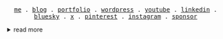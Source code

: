 <!--
**phirebase/phirebase** is a ✨ _special_ ✨ repository because its `README.md` (this file) appears on your GitHub profile.
-->

<p align="center">
  <samp>
    <a href="https://gravatar.com/davidklhufek">me</a> .
    <a href="https://phirebase.com/blog/">blog</a> .
    <a href="https://phirebase.com/portfolio-web/">portfolio</a> .
    <a href="https://profiles.wordpress.org/brtak/">wordpress</a> .
    <a href="https://www.youtube.com/phirebase">youtube</a> .
    <a href="https://www.linkedin.com/in/phirebase/">linkedin</a> .
    <a href="https://bsky.app/profile/phirebase.bsky.social">bluesky</a> .
    <a href="https://x.com/phirebase">x</a> .
    <a href="https://www.pinterest.com/phirebase/">pinterest</a> .
    <a href="https://instagram.com/phirebase">instagram</a> .
    <a href="https://github.com/sponsors/phirebase">sponsor</a>
  </samp>
</p>

<details>  

<summary>read more</summary>

# Hi there 👋

I'm a **freelance graphic and web designer** with a focus on creating exceptional web solutions that combine functionality and design.  

---  

My expertise lies in:  
  
- 💻 Designing **modern, responsive websites** for WordPress and WooCommerce.
- 🛠️ Developing custom themes, plugins, templates, and modules.  
- 🚀 Crafting user-friendly and visually stunning digital experiences.

---  

## 🔧 What I Do

- 💡 **WordPress Specialist**: From custom themes to advanced plugins.  
- 🛍️ **WooCommerce Expert**: Tailored eCommerce solutions.  
- 🎨 **Divi Enthusiast**: Customizing and enhancing Divi websites to match unique needs.  
- 🤝 **Collaboration-Focused**: Delivering exceptional results for every project.  
- 🌱 **Lifelong Learner**: Exploring the latest web technologies and design trends.
- 💬 **Community-Oriented**: Helping others with WordPress and WooCommerce development.

---  

## 📊 By the Numbers

- 🌐 **235+ Websites**: Modern, responsive, and user-friendly designs.  
- 🖨️ **1540 Prints**: From logos to marketing materials, crafted to make lasting impressions.  
- 🛠️ **20+ Years of Experience**: Turning ideas into reality for businesses and individuals.  

---  

## 🧰 Toolbox & Technologies

<p align="left">
  <img src="https://img.shields.io/badge/WordPress-%2321759b?logo=wordpress&logoColor=white" alt="WordPress" />
  <img src="https://img.shields.io/badge/WooCommerce-96588a?logo=woocommerce&logoColor=white" alt="WooCommerce" />
  <img src="https://img.shields.io/badge/Astro-ff5d01?logo=astro&logoColor=white" alt="Astro" />
  <img src="https://img.shields.io/badge/Next.js-000000?logo=next.js&logoColor=white" alt="Next.js" />
  <img src="https://img.shields.io/badge/Firebase-FFCA28?logo=firebase&logoColor=black" alt="Firebase" />
  <img src="https://img.shields.io/badge/Tailwind_CSS-06B6D4?logo=tailwindcss&logoColor=white" alt="Tailwind CSS" />
  <img src="https://img.shields.io/badge/CSS3-1572B6?logo=css3&logoColor=white" alt="CSS3" />
  <img src="https://img.shields.io/badge/HTML5-E34F26?logo=html5&logoColor=white" alt="HTML5" />
  <img src="https://img.shields.io/badge/JavaScript-F7DF1E?logo=javascript&logoColor=black" alt="JavaScript" />
  <img src="https://img.shields.io/badge/PHP-777bb4?logo=php&logoColor=white" alt="PHP" />
  <img src="https://img.shields.io/badge/MySQL-4479A1?logo=mysql&logoColor=white" alt="MySQL" />
  <img src="https://img.shields.io/badge/Editor-VS%20Code-blue?logo=visualstudiocode&logoColor=white" alt="VS Code" />
  <img src="https://img.shields.io/badge/Git-F05032?logo=git&logoColor=white" alt="Git" />
  <img src="https://img.shields.io/badge/GitHub-181717?logo=github&logoColor=white" alt="GitHub" />
  
</p>

---  

## 🌍 About Me

- 📍 **Based in the Czech Republic**  
- 💼 **Open to Freelance Collaborations and New Projects**  
- 🔗 **Portfolio / Blog**: [phirebase.com](https://phirebase.com/)  
- 📜 **WordPress Profile**: [David Klhufek](https://profiles.wordpress.org/brtak/)  

---  

## 🤝 Let's Connect

Feel free to reach out via my [website](https://phirebase.com/), explore [my repositories](https://github.com/phirebase?tab=repositories), or drop a message if you'd like to collaborate. Let's build something amazing together! 🚀  

---  

⚡ **Fun Fact**: Great websites don’t just look good - they feel good to use.  

---  

<p align="center"> <img src="https://komarev.com/ghpvc/?username=phirebase&label=Profile%20views&color=0e75b6&style=flat" alt="phirebase" /> </p>
</details>
